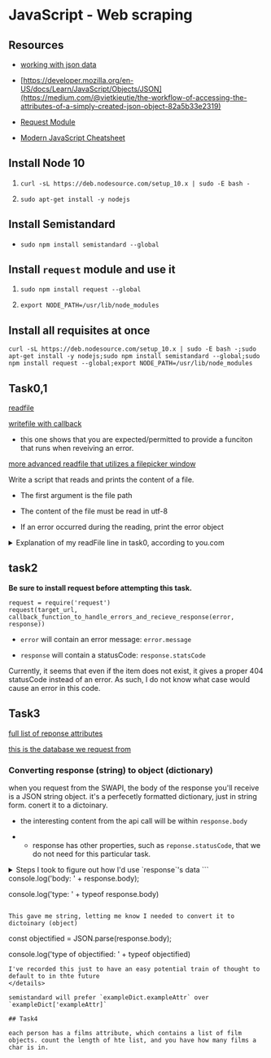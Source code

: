 # JavaScript - Web scraping

## Resources


* [working with json data](https://developer.mozilla.org/en-US/docs/Learn/JavaScript/Objects/JSON)

* [https://developer.mozilla.org/en-US/docs/Learn/JavaScript/Objects/JSON](https://medium.com/@vietkieutie/the-workflow-of-accessing-the-attributes-of-a-simply-created-json-object-82a5b33e2319)

* [Request Module](https://github.com/request/request)

* [Modern JavaScript Cheatsheet](https://medium.com/@vietkieutie/the-workflow-of-accessing-the-attributes-of-a-simply-created-json-object-82a5b33e2319)

## Install Node 10

1. `curl -sL https://deb.nodesource.com/setup_10.x | sudo -E bash -`

2. `sudo apt-get install -y nodejs`

## Install Semistandard

* `sudo npm install semistandard --global`

## Install `request` module and use it

1. `sudo npm install request --global`

2. `export NODE_PATH=/usr/lib/node_modules`

## Install all requisites at once

`curl -sL https://deb.nodesource.com/setup_10.x | sudo -E bash -;sudo apt-get install -y nodejs;sudo npm install semistandard --global;sudo npm install request --global;export NODE_PATH=/usr/lib/node_modules`

## Task0,1

[readfile](https://nodejs.org/api/fs.html#filehandlereadfileoptions)

[writefile with callback](https://nodejs.org/api/fs.html#fswritefilefile-data-options-callback)

* this one shows that you are expected/permitted to provide a funciton that runs when reveiving an error.

[more advanced readfile that utilizes a filepicker window](https://developer.mozilla.org/en-US/docs/Web/API/FileSystemFileHandle)

Write a script that reads and prints the content of a file.

* The first argument is the file path

* The content of the file must be read in utf-8

* If an error occurred during the reading, print the error object


<details>
    <summary>
        Explanation of my readFile line in task0, according to you.com
    </summary>

The readFile() method uses a callback function to handle the results of the file read operation. This callback function takes two arguments: error and content.

If an error occurs during the read operation, the error parameter will contain information about the error. If no error occurs, the content parameter will contain the contents of the file.

The callback function uses the logical OR (`||`) operator to log either the value of error or content to the console.

</details>

## task2

**Be sure to install request before attempting this task.**

```
request = require('request')
request(target_url, callback_function_to_handle_errors_and_recieve_response(error, response))
```
* `error` will contain an error message: `error.message`

* `response` will contain a statusCode: `response.statsCode`

Currently, it seems that even if the item does not exist, it gives a proper 404 statusCode instead of an error. As such, I do not know what case would cause an error in this code.

## Task3

[full list of reponse attributes](https://developer.mozilla.org/en-US/docs/Web/API/Response)

[this is the database we request from](https://swapi-api.hbtn.io/documentation#vehicles
)
### Converting response (string) to object (dictionary)

when you request from the SWAPI, the body of the response you'll receive is a JSON string object. it's a perfecetly formatted dictionary, just in string form. conert it to a dictoinary.

* the interesting content from the api call will be within `response.body`

* * response has other properties, such as `reponse.statusCode`, that we do not need for this particular task.

<details>
    <summary>
    Steps I took to figure out how I'd use `response`'s data
    </sumamry>
```
console.log('body: ' + response.body);

console.log('type: ' + typeof response.body)
```

This gave me string, letting me know I needed to convert it to dictoinary (object)

```

const objectified = JSON.parse(response.body);

console.log('type of objectified: ' + typeof objectified)

```
I've recorded this just to have an easy potential train of thought to default to in thte future
</details>

semistandard will prefer `exampleDict.exampleAttr` over `exampleDict['exampleAttr]`

## Task4

each person has a films attribute, which contains a list of film objects. count the length of hte list, and you have how many films a char is in.

